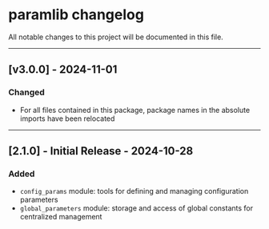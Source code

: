 # paramlib changelog

All notable changes to this project will be documented in this file.

---

## [v3.0.0] - 2024-11-01

### Changed
- For all files contained in this package, package names in the absolute imports have been relocated

---

## [2.1.0] - Initial Release - 2024-10-28

### Added
- `config_params` module: tools for defining and managing configuration parameters
- `global_parameters` module: storage and access of global constants for centralized management
